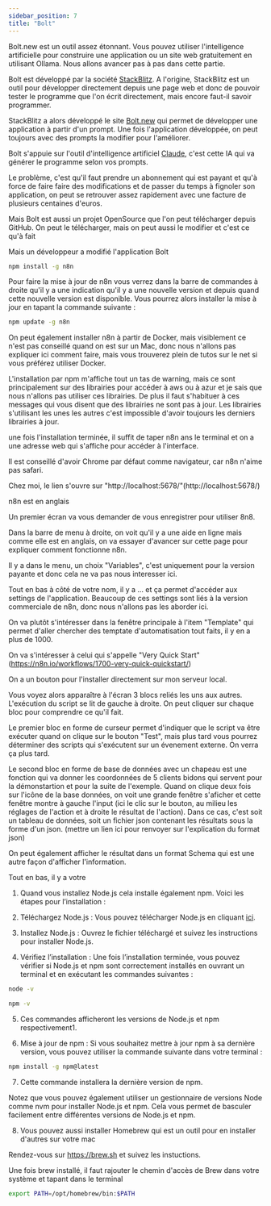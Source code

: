 ```yaml
---
sidebar_position: 7
title: "Bolt"
---
```

Bolt.new est un outil assez étonnant. Vous pouvez utiliser l'intelligence artificielle pour construire une application ou un site web gratuitement en utilisant Ollama. Nous allons avancer pas à pas dans cette partie.

Bolt est développé par la société [StackBlitz](https://stackblitz.com). A l'origine, StackBlitz est un outil pour développer directement depuis une page web et donc de pouvoir tester le programme que l'on écrit directement, mais encore faut-il savoir programmer.

StackBlitz a alors développé le site [Bolt.new](https://bolt.new) qui permet de développer une application à partir d'un prompt. Une fois l'application développée, on peut toujours avec des prompts la modifier pour l'améliorer.

Bolt s'appuie sur l'outil d'intelligence artificiel [Claude](https://www.manuel.fr/learn/autres_ia/claude), c'est cette IA qui va générer le programme selon vos prompts.

Le problème, c'est qu'il faut prendre un abonnement qui est payant et qu'à force de faire faire des modifications et de passer du temps à fignoler son application, on peut se retrouver assez rapidement avec une facture de plusieurs centaines d'euros.

Mais Bolt est aussi un projet OpenSource que l'on peut télécharger depuis GitHub. On peut le télécharger, mais on peut aussi le modifier et c'est ce qu'à fait 

Mais un développeur a modifié l'application Bolt 

```bash
npm install -g n8n
```

Pour faire la mise à jour de n8n vous verrez dans la barre de commandes à droite qu'il y a une indication qu'il y a une nouvelle version et depuis quand cette nouvelle version est disponible. Vous pourrez alors installer la mise à jour en tapant la commande suivante :

```bash
npm update -g n8n
```

On peut également installer n8n à partir de Docker, mais visiblement ce n'est pas conseillé quand on est sur un Mac, donc nous n'allons pas expliquer ici comment faire, mais vous trouverez plein de tutos sur le net si vous préférez utiliser Docker.

L'installation par npm m'affiche tout un tas de warning, mais ce sont principalement sur des librairies pour accéder à aws ou à azur et je sais que nous n'allons pas utiliser ces librairies. De plus il faut s'habituer à ces messages qui vous disent que des librairies ne sont pas à jour. Les librairies s'utilisant les unes les autres c'est impossible d'avoir toujours les derniers librairies à jour.

une fois l'installation terminée, il suffit de taper n8n ans le terminal et on a une adresse web qui s'affiche pour accéder à l'interface.

Il est conseillé d'avoir Chrome par défaut comme navigateur, car n8n n'aime pas safari.

Chez moi, le lien s'ouvre sur "http://localhost:5678/"(http://localhost:5678/)

n8n est en anglais

Un premier écran va vous demander de vous enregistrer pour utiliser 8n8.

Dans la barre de menu à droite, on voit qu'il y a une aide en ligne mais comme elle est en anglais, on va essayer d'avancer sur cette page pour expliquer comment fonctionne n8n.

Il y a dans le menu, un choix "Variables", c'est uniquement pour la version payante et donc cela ne va pas nous interesser ici.

Tout en bas à côté de votre nom, il y a ... et ça permet d'accéder aux settings de l'application. Beaucoup de ces settings sont liés à la version commerciale de n8n, donc nous n'allons pas les aborder ici.

On va plutôt s'intéresser dans la fenêtre principale à l'item "Template" qui permet d'aller chercher des temptate d'automatisation tout faits, il y en a plus de 1000.

On va s'intéresser à celui qui s'appelle "Very Quick Start"(https://n8n.io/workflows/1700-very-quick-quickstart/)

On a un bouton pour l'installer directement sur mon serveur local.

Vous voyez alors apparaître à l'écran 3 blocs reliés les uns aux autres. L'exécution du script se lit de gauche à droite. On peut cliquer sur chaque bloc pour comprendre ce qu'il fait.

Le premier bloc en forme de curseur permet d'indiquer que le script va être exécuter quand on clique sur le bouton "Test", mais plus tard vous pourrez déterminer des scripts qui s'exécutent sur un évenement externe. On verra ça plus tard.

Le second bloc en forme de base de données avec un chapeau est une fonction qui va donner les coordonnées de 5 clients bidons qui servent pour la démonstartion et pour la suite de l'exemple. Quand on clique deux fois sur l'icône de la base données, on voit une grande fenêtre s'aficher et cette fenêtre montre à gauche l'input (ici le clic sur le bouton, au milieu les réglages de l'action et à droite le résultat de l'action). Dans ce cas, c'est soit un tableau de données, soit un fichier json contenant les résultats sous la forme d'un json. (mettre un lien ici pour renvoyer sur l'explication du format json)

On peut également afficher le résultat dans un format Schema qui est une autre façon d'afficher l'information.







Tout en bas, il y a votre 
 

1. Quand vous installez Node.js cela installe également npm. Voici les étapes pour l’installation :

2. Téléchargez Node.js : Vous pouvez télécharger Node.js en cliquant [ici](https://nodejs.org/dist/v20.11.0/node-v20.11.0.pkg).

3. Installez Node.js : Ouvrez le fichier téléchargé et suivez les instructions pour installer Node.js.

4. Vérifiez l’installation : Une fois l’installation terminée, vous pouvez vérifier si Node.js et npm sont correctement installés en ouvrant un terminal et en exécutant les commandes suivantes :

```bash
node -v
```

```bash
npm -v
```

5. Ces commandes afficheront les versions de Node.js et npm respectivement1.

6. Mise à jour de npm : Si vous souhaitez mettre à jour npm à sa dernière version, vous pouvez utiliser la commande suivante dans votre terminal :

```bash
npm install -g npm@latest
```

7. Cette commande installera la dernière version de npm.

Notez que vous pouvez également utiliser un gestionnaire de versions Node comme nvm pour installer Node.js et npm. Cela vous permet de basculer facilement entre différentes versions de Node.js et npm.

8. Vous pouvez aussi installer Homebrew qui est un outil pour en installer d'autres sur votre mac

Rendez-vous sur https://brew.sh et suivez les instuctions.

Une fois brew installé, il faut rajouter le chemin d'accès de Brew dans votre système et tapant dans le terminal

```bash
export PATH=/opt/homebrew/bin:$PATH
```
